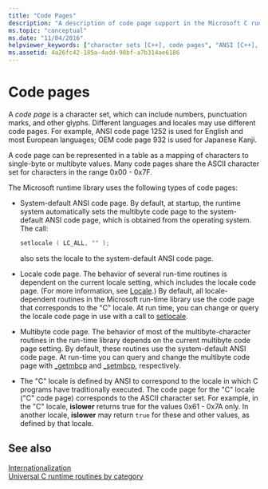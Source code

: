 ```yaml
---
title: "Code Pages"
description: "A description of code page support in the Microsoft C runtime."
ms.topic: "conceptual"
ms.date: "11/04/2016"
helpviewer_keywords: ["character sets [C++], code pages", "ANSI [C++], code pages", "system-default code page", "multibyte code pages [C++]", "localization [C++], code pages", "code pages [C++], types of", "locale code pages [C++]"]
ms.assetid: 4a26fc42-185a-4add-98bf-a7b314ae6186
---
```

# Code pages

A *code page* is a character set, which can include numbers, punctuation marks, and other glyphs. Different languages and locales may use different code pages. For example, ANSI code page 1252 is used for English and most European languages; OEM code page 932 is used for Japanese Kanji.

A code page can be represented in a table as a mapping of characters to single-byte or multibyte values. Many code pages share the ASCII character set for characters in the range 0x00 - 0x7F.

The Microsoft runtime library uses the following types of code pages:

- System-default ANSI code page. By default, at startup, the runtime system automatically sets the multibyte code page to the system-default ANSI code page, which is obtained from the operating system. The call:

    ```C
    setlocale ( LC_ALL, "" );
    ```

   also sets the locale to the system-default ANSI code page.

- Locale code page. The behavior of several run-time routines is dependent on the current locale setting, which includes the locale code page. (For more information, see [Locale](./locale.md).) By default, all locale-dependent routines in the Microsoft run-time library use the code page that corresponds to the "C" locale. At run time, you can change or query the locale code page in use with a call to [setlocale](./reference/setlocale-wsetlocale.md).

- Multibyte code page. The behavior of most of the multibyte-character routines in the run-time library depends on the current multibyte code page setting. By default, these routines use the system-default ANSI code page. At run-time you can query and change the multibyte code page with [_getmbcp](./reference/getmbcp.md) and [_setmbcp](./reference/setmbcp.md), respectively.

- The "C" locale is defined by ANSI to correspond to the locale in which C programs have traditionally executed. The code page for the "C" locale ("C" code page) corresponds to the ASCII character set. For example, in the "C" locale, **islower** returns true for the values 0x61 - 0x7A only. In another locale, **islower** may return `true` for these and other values, as defined by that locale.

## See also

[Internationalization](./internationalization.md)\
[Universal C runtime routines by category](./run-time-routines-by-category.md)
